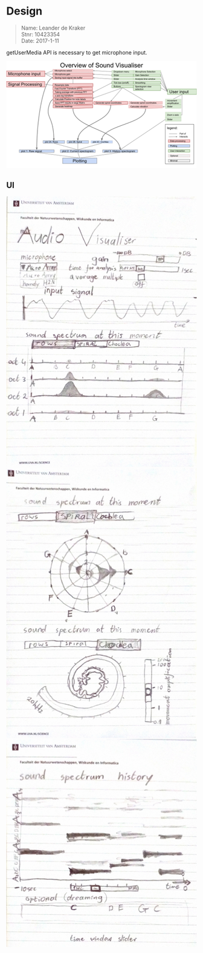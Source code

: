 # Design

> Name: Leander de Kraker<br>
> Stnr: 10423354<br>
> Date: 2017-1-11<br>

getUserMedia API is necessary to get microphone input.


![](doc/setup_program.png)

## UI

![](doc/Sketch_001.jpg)
![](doc/Sketch_002.jpg)
![](doc/Sketch_003.jpg)
